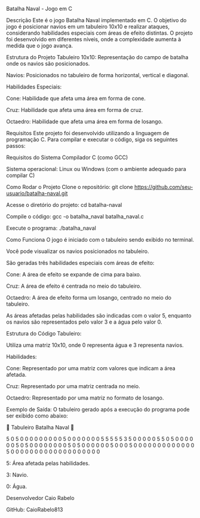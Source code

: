Batalha Naval - Jogo em C

Descrição
Este é o jogo Batalha Naval implementado em C. O objetivo do jogo é posicionar navios em um tabuleiro 10x10 e realizar ataques, considerando habilidades especiais com áreas de efeito distintas. O projeto foi desenvolvido em diferentes níveis, onde a complexidade aumenta à medida que o jogo avança.

Estrutura do Projeto
Tabuleiro 10x10: Representação do campo de batalha onde os navios são posicionados.

Navios: Posicionados no tabuleiro de forma horizontal, vertical e diagonal.

Habilidades Especiais:

Cone: Habilidade que afeta uma área em forma de cone.

Cruz: Habilidade que afeta uma área em forma de cruz.

Octaedro: Habilidade que afeta uma área em forma de losango.

Requisitos
Este projeto foi desenvolvido utilizando a linguagem de programação C. Para compilar e executar o código, siga os seguintes passos:

Requisitos do Sistema
Compilador C (como GCC)

Sistema operacional: Linux ou Windows (com o ambiente adequado para compilar C)

Como Rodar o Projeto
Clone o repositório: git clone https://github.com/seu-usuario/batalha-naval.git

Acesse o diretório do projeto: cd batalha-naval

Compile o código: gcc -o batalha_naval batalha_naval.c

Execute o programa: ./batalha_naval

Como Funciona
O jogo é iniciado com o tabuleiro sendo exibido no terminal.

Você pode visualizar os navios posicionados no tabuleiro.

São geradas três habilidades especiais com áreas de efeito:

Cone: A área de efeito se expande de cima para baixo.

Cruz: A área de efeito é centrada no meio do tabuleiro.

Octaedro: A área de efeito forma um losango, centrado no meio do tabuleiro.

As áreas afetadas pelas habilidades são indicadas com o valor 5, enquanto os navios são representados pelo valor 3 e a água pelo valor 0.

Estrutura do Código
Tabuleiro:

Utiliza uma matriz 10x10, onde 0 representa água e 3 representa navios.

Habilidades:

Cone: Representado por uma matriz com valores que indicam a área afetada.

Cruz: Representado por uma matriz centrada no meio.

Octaedro: Representado por uma matriz no formato de losango.

Exemplo de Saída:
O tabuleiro gerado após a execução do programa pode ser exibido como abaixo:

🌊 Tabuleiro Batalha Naval 🌊

5 0 5 0 0 0 0 0 0 0
0 0 5 0 0 0 0 0 0 0
5 5 5 5 5 3 5 0 0 0
0 0 5 5 0 5 0 0 0 0
0 0 5 0 5 0 0 0 0 0
0 0 0 5 0 5 0 0 0 0
0 0 5 0 0 0 5 0 0 0
0 0 0 0 0 0 0 0 0 0
5 0 0 0 0 0 0 0 0 0
0 0 0 0 0 0 0 0 0 0

5: Área afetada pelas habilidades.

3: Navio.

0: Água.

Desenvolvedor
Caio Rabelo

GitHub: CaioRabelo813
